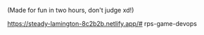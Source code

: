 (Made for fun in two hours, don't judge xd!)

https://steady-lamington-8c2b2b.netlify.app/# rps-game-devops
